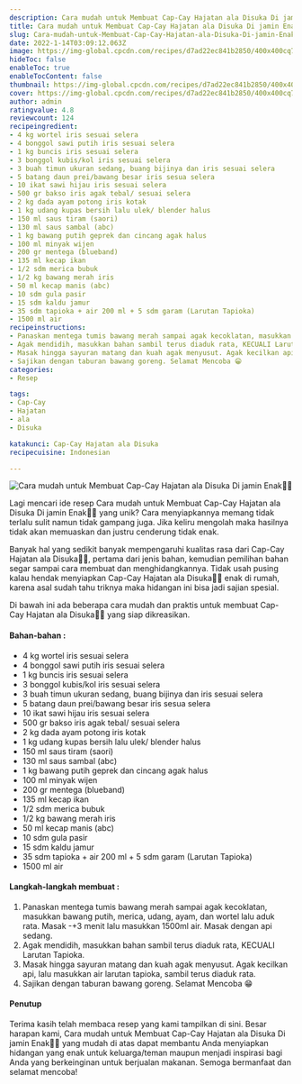 ```yaml
---
description: Cara mudah untuk Membuat Cap-Cay Hajatan ala Disuka Di jamin Enak"
title: Cara mudah untuk Membuat Cap-Cay Hajatan ala Disuka Di jamin Enak
slug: Cara-mudah-untuk-Membuat-Cap-Cay-Hajatan-ala-Disuka-Di-jamin-Enak
date: 2022-1-14T03:09:12.063Z
image: https://img-global.cpcdn.com/recipes/d7ad22ec841b2850/400x400cq70/photo.jpg
hideToc: false
enableToc: true
enableTocContent: false
thumbnail: https://img-global.cpcdn.com/recipes/d7ad22ec841b2850/400x400cq70/photo.jpg
cover: https://img-global.cpcdn.com/recipes/d7ad22ec841b2850/400x400cq70/photo.jpg
author: admin
ratingvalue: 4.8
reviewcount: 124
recipeingredient:
- 4 kg wortel iris sesuai selera
- 4 bonggol sawi putih iris sesuai selera
- 1 kg buncis iris sesuai selera
- 3 bonggol kubis/kol iris sesuai selera
- 3 buah timun ukuran sedang, buang bijinya dan iris sesuai selera
- 5 batang daun prei/bawang besar iris sesua selera
- 10 ikat sawi hijau iris sesuai selera
- 500 gr bakso iris agak tebal/ sesuai selera
- 2 kg dada ayam potong iris kotak
- 1 kg udang kupas bersih lalu ulek/ blender halus
- 150 ml saus tiram (saori)
- 130 ml saus sambal (abc)
- 1 kg bawang putih geprek dan cincang agak halus
- 100 ml minyak wijen
- 200 gr mentega (blueband)
- 135 ml kecap ikan
- 1/2 sdm merica bubuk
- 1/2 kg bawang merah iris
- 50 ml kecap manis (abc)
- 10 sdm gula pasir
- 15 sdm kaldu jamur
- 35 sdm tapioka + air 200 ml + 5 sdm garam (Larutan Tapioka)
- 1500 ml air
recipeinstructions:
- Panaskan mentega tumis bawang merah sampai agak kecoklatan, masukkan bawang putih, merica, udang, ayam, dan wortel lalu aduk rata. Masak -+3 menit lalu masukkan 1500ml air. Masak dengan api sedang.
- Agak mendidih, masukkan bahan sambil terus diaduk rata, KECUALI Larutan Tapioka.
- Masak hingga sayuran matang dan kuah agak menyusut. Agak kecilkan api, lalu masukkan air larutan tapioka, sambil terus diaduk rata.
- Sajikan dengan taburan bawang goreng. Selamat Mencoba 😁
categories:
- Resep

tags:
- Cap-Cay
- Hajatan
- ala
- Disuka

katakunci: Cap-Cay Hajatan ala Disuka
recipecuisine: Indonesian

---
```


![Cara mudah untuk Membuat Cap-Cay Hajatan ala Disuka Di jamin Enak👩‍🍳](https://img-global.cpcdn.com/recipes/d7ad22ec841b2850/400x400cq70/photo.jpg)

Lagi mencari ide resep Cara mudah untuk Membuat Cap-Cay Hajatan ala Disuka Di jamin Enak👩‍🍳 yang unik? Cara menyiapkannya memang tidak terlalu sulit namun tidak gampang juga. Jika keliru mengolah maka hasilnya tidak akan memuaskan dan justru cenderung tidak enak.

Banyak hal yang sedikit banyak mempengaruhi kualitas rasa dari Cap-Cay Hajatan ala Disuka👩‍🍳, pertama dari jenis bahan, kemudian pemilihan bahan segar sampai cara membuat dan menghidangkannya. Tidak usah pusing kalau hendak menyiapkan Cap-Cay Hajatan ala Disuka👩‍🍳 enak di rumah, karena asal sudah tahu triknya maka hidangan ini bisa jadi sajian spesial.

Di bawah ini ada beberapa cara mudah dan praktis untuk membuat Cap-Cay Hajatan ala Disuka👩‍🍳 yang siap dikreasikan.

<!--inarticleads1-->

#### Bahan-bahan :

- 4 kg wortel iris sesuai selera
- 4 bonggol sawi putih iris sesuai selera
- 1 kg buncis iris sesuai selera
- 3 bonggol kubis/kol iris sesuai selera
- 3 buah timun ukuran sedang, buang bijinya dan iris sesuai selera
- 5 batang daun prei/bawang besar iris sesua selera
- 10 ikat sawi hijau iris sesuai selera
- 500 gr bakso iris agak tebal/ sesuai selera
- 2 kg dada ayam potong iris kotak
- 1 kg udang kupas bersih lalu ulek/ blender halus
- 150 ml saus tiram (saori)
- 130 ml saus sambal (abc)
- 1 kg bawang putih geprek dan cincang agak halus
- 100 ml minyak wijen
- 200 gr mentega (blueband)
- 135 ml kecap ikan
- 1/2 sdm merica bubuk
- 1/2 kg bawang merah iris
- 50 ml kecap manis (abc)
- 10 sdm gula pasir
- 15 sdm kaldu jamur
- 35 sdm tapioka + air 200 ml + 5 sdm garam (Larutan Tapioka)
- 1500 ml air

<!--inarticleads2-->

#### Langkah-langkah membuat :

1. Panaskan mentega tumis bawang merah sampai agak kecoklatan, masukkan bawang putih, merica, udang, ayam, dan wortel lalu aduk rata. Masak -+3 menit lalu masukkan 1500ml air. Masak dengan api sedang.
1. Agak mendidih, masukkan bahan sambil terus diaduk rata, KECUALI Larutan Tapioka.
1. Masak hingga sayuran matang dan kuah agak menyusut. Agak kecilkan api, lalu masukkan air larutan tapioka, sambil terus diaduk rata.
1. Sajikan dengan taburan bawang goreng. Selamat Mencoba 😁

#### Penutup

Terima kasih telah membaca resep yang kami tampilkan di sini. Besar harapan kami, Cara mudah untuk Membuat Cap-Cay Hajatan ala Disuka Di jamin Enak👩‍🍳 yang mudah di atas dapat membantu Anda menyiapkan hidangan yang enak untuk keluarga/teman maupun menjadi inspirasi bagi Anda yang berkeinginan untuk berjualan makanan. Semoga bermanfaat dan selamat mencoba!